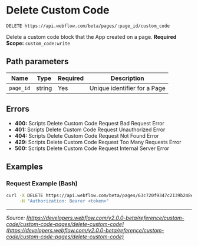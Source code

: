 # Delete Custom Code

```
DELETE https://api.webflow.com/beta/pages/:page_id/custom_code
```

Delete a custom code block that the App created on a page.
**Required Scope:** `custom_code:write`


## Path parameters

| Name | Type | Required | Description |
|---|---|---|---|
| `page_id` | string | Yes | Unique identifier for a Page |




## Errors

* **400:** Scripts Delete Custom Code Request Bad Request Error
* **401:** Scripts Delete Custom Code Request Unauthorized Error
* **404:** Scripts Delete Custom Code Request Not Found Error
* **429:** Scripts Delete Custom Code Request Too Many Requests Error
* **500:** Scripts Delete Custom Code Request Internal Server Error




## Examples

### Request Example (Bash)

```bash
curl -X DELETE https://api.webflow.com/beta/pages/63c720f9347c2139b248e552/custom_code \
     -H "Authorization: Bearer <token>"
```


---
*Source: [https://developers.webflow.com/v2.0.0-beta/reference/custom-code/custom-code-pages/delete-custom-code](https://developers.webflow.com/v2.0.0-beta/reference/custom-code/custom-code-pages/delete-custom-code)*